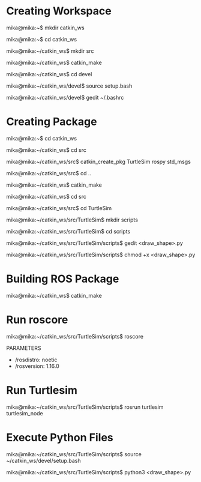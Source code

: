 Creating Workspace
===============================================================================

mika@mika:~$ mkdir catkin_ws

mika@mika:~$ cd catkin_ws

mika@mika:~/catkin_ws$ mkdir src

mika@mika:~/catkin_ws$ catkin_make

mika@mika:~/catkin_ws$ cd devel

mika@mika:~/catkin_ws/devel$ source setup.bash

mika@mika:~/catkin_ws/devel$ gedit ~/.bashrc

Creating Package
===============================================================================

mika@mika:~$ cd catkin_ws

mika@mika:~/catkin_ws$ cd src

mika@mika:~/catkin_ws/src$ catkin_create_pkg TurtleSim rospy std_msgs

mika@mika:~/catkin_ws/src$ cd ..

mika@mika:~/catkin_ws$ catkin_make

mika@mika:~/catkin_ws$ cd src

mika@mika:~/catkin_ws/src$ cd TurtleSim

mika@mika:~/catkin_ws/src/TurtleSim$ mkdir scripts

mika@mika:~/catkin_ws/src/TurtleSim$ cd scripts

mika@mika:~/catkin_ws/src/TurtleSim/scripts$ gedit <draw_shape>.py

mika@mika:~/catkin_ws/src/TurtleSim/scripts$ chmod +x <draw_shape>.py


Building ROS Package
===============================================================================

mika@mika:~/catkin_ws$ catkin_make

Run roscore
===============================================================================

mika@mika:~/catkin_ws/src/TurtleSim/scripts$ roscore

PARAMETERS
 * /rosdistro: noetic
 * /rosversion: 1.16.0
   
Run Turtlesim
===============================================================================

mika@mika:~/catkin_ws/src/TurtleSim/scripts$ rosrun turtlesim turtlesim_node

Execute Python Files
===============================================================================

mika@mika:~/catkin_ws/src/TurtleSim/scripts$ source ~/catkin_ws/devel/setup.bash

mika@mika:~/catkin_ws/src/TurtleSim/scripts$ python3 <draw_shape>.py

